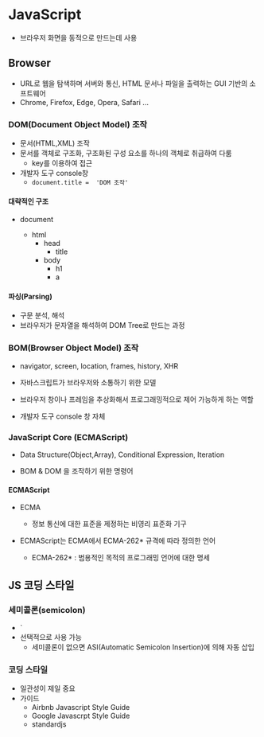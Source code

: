 # JavaScript

- 브라우저 화면을 동적으로 만드는데 사용



## Browser

- URL로 웹을 탐색하며 서버와 통신, HTML 문서나 파일을 출력하는 GUI 기반의 소프트웨어
- Chrome, Firefox, Edge, Opera, Safari ...



### DOM(Document Object Model) 조작

- 문서(HTML,XML) 조작
- 문서를 객체로 구조화, 구조화된 구성 요소를 하나의 객체로 취급하여 다룸
  - key를 이용하여 접근
- 개발자 도구 console창
  - `document.title =  'DOM 조작'`

#### 대략적인 구조

- document 

  - html
    - head
      - title
    - body
      - h1
      - a

  

#### 파싱(Parsing)

- 구문 분석, 해석
- 브라우저가 문자열을 해석하여 DOM Tree로 만드는 과정



### BOM(Browser Object Model) 조작

- navigator, screen, location, frames, history, XHR

- 자바스크립트가 브라우저와 소통하기 위한 모델
- 브라우저 창이나 프레임을 추상화해서 프로그래밍적으로 제어 가능하게 하는 역할
- 개발자 도구 console 창 자체



### JavaScript Core (ECMAScript)

- Data Structure(Object,Array), Conditional Expression, Iteration

- BOM & DOM 을 조작하기 위한 명령어

#### ECMAScript

- ECMA
  - 정보 통신에 대한 표준을 제정하는 비영리 표준화 기구

- ECMAScript는 ECMA에서 ECMA-262* 규격에 따라 정의한 언어

  - ECMA-262* : 범용적인 목적의 프로그래밍 언어에 대한 명세

  

## JS 코딩 스타일

### 세미콜론(semicolon)

- `
- 선택적으로 사용 가능
  - 세미콜론이 없으면 ASI(Automatic Semicolon Insertion)에 의해 자동 삽입



### 코딩 스타일

- 일관성이 제일 중요
- 가이드
  - Airbnb Javascript Style Guide
  - Google Javascrpt Style Guide
  - standardjs

